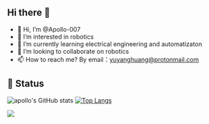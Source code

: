 ## Hi there 👋

- 👋 Hi, I’m @Apollo-007
- 👀 I’m interested in robotics
- 🌱 I’m currently learning electrical engineering and automatizaton
- 💞️ I’m looking to collaborate on robotics
- 📫 How to reach me? By email：yuyanghuang@protonmail.com

 ## 🚩 Status
 ![apollo's GitHub stats](https://github-readme-stats.vercel.app/api?username=Apollo-007&show_icons=true&include_all_commits=true&theme=ambient_gradient) [![Top Langs](https://github-readme-stats.vercel.app/api/top-langs/?username=Apollo-007&layout=compact&theme=tokyonight)](https://github.com/anuraghazra/github-readme-stats)

![](http://github-profile-summary-cards.vercel.app/api/cards/profile-details?username=Apollo-007&theme=transparent)

<!---
Apollo-007/Apollo-007 is a ✨ special ✨ repository because its `README.md` (this file) appears on your GitHub profile.
You can click the Preview link to take a look at your changes.
--->
